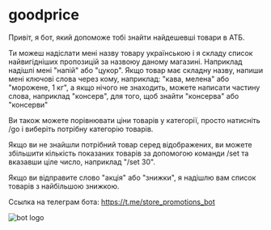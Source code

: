 # goodprice

Привіт, я бот, який допоможе тобі знайти найдешевші товари в АТБ.

Ти можеш надіслати мені назву товару українською і я складу список найвигідніших пропозицій за назвоюу даному магазині. Наприклад надішлі мені "напій" або "цукор". Якщо товар має складну назву, напиши мені ключові слова через кому, наприклад: "кава, мелена" або "морожене, 1 кг", а якщо нічого не знаходить, можете написати частину слова, наприклад "консерв", для того, щоб знайти "консерва" або "консерви"

Ви також можете порівнювати ціни товарів у категорії, просто натисніть /go і виберіть потрібну категорію товарів.

Якщо ви не знайшли потрібний товар серед відображених, ви можете збільшити кількість показаних товарів за допомогою команди /set та вказавши ціле число, наприклад "/set 30".

Якщо ви відправите слово "акція" або "знижки", я надішлю вам список товарів з найбільшою знижкою.

Ссылка на телеграм бота: https://t.me/store_promotions_bot

![bot logo](https://github.com/KateSema2000/TelegramBotGoodPrice/blob/main/logo.png)